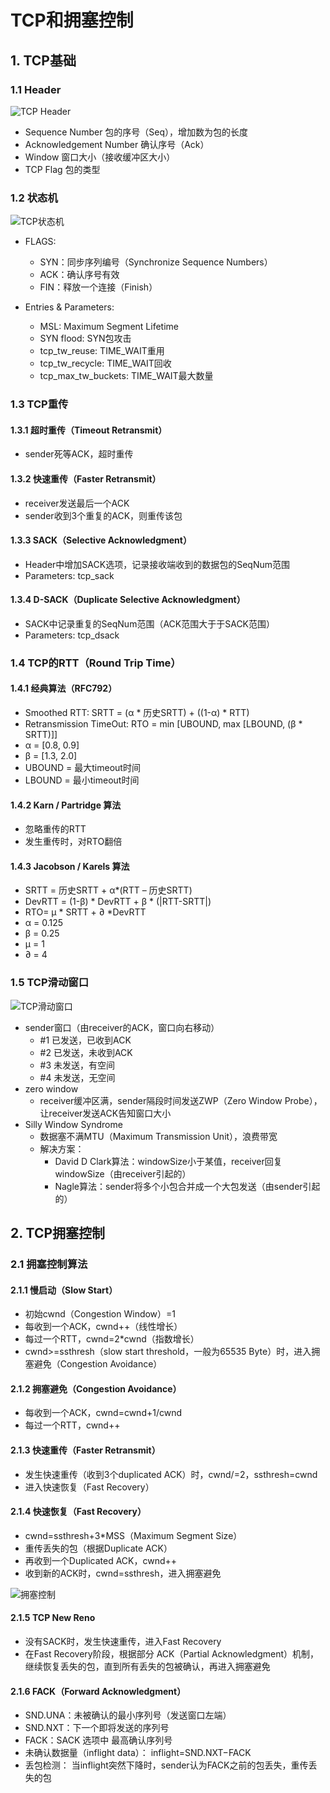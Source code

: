 # TCP和拥塞控制

## 1. TCP基础

### 1.1 Header

![TCP Header](./1.png)

 + Sequence Number 包的序号（Seq），增加数为包的长度
 + Acknowledgement Number 确认序号（Ack）
 + Window 窗口大小（接收缓冲区大小）
 + TCP Flag 包的类型

### 1.2 状态机

![TCP状态机](./2.png)

+ FLAGS:
    + SYN：同步序列编号（Synchronize Sequence Numbers）
    + ACK：确认序号有效
    + FIN：释放一个连接（Finish）

+ Entries & Parameters:
    + MSL: Maximum Segment Lifetime
    + SYN flood: SYN包攻击
    + tcp_tw_reuse: TIME_WAIT重用
    + tcp_tw_recycle: TIME_WAIT回收
    + tcp_max_tw_buckets: TIME_WAIT最大数量

### 1.3 TCP重传

#### 1.3.1 超时重传（Timeout Retransmit）

+ sender死等ACK，超时重传

#### 1.3.2 快速重传（Faster Retransmit）

+ receiver发送最后一个ACK
+ sender收到3个重复的ACK，则重传该包

#### 1.3.3 SACK（Selective Acknowledgment）

+ Header中增加SACK选项，记录接收端收到的数据包的SeqNum范围
+ Parameters: tcp_sack

#### 1.3.4 D-SACK（Duplicate Selective Acknowledgment）

+ SACK中记录重复的SeqNum范围（ACK范围大于于SACK范围）
+ Parameters: tcp_dsack

### 1.4 TCP的RTT（Round Trip Time）

#### 1.4.1 经典算法（RFC792）

+ Smoothed RTT:
    SRTT = (α * 历史SRTT) + ((1-α) * RTT)
+ Retransmission TimeOut:
    RTO = min [UBOUND, max [LBOUND, (β * SRTT)]]
+ α = [0.8, 0.9]
+ β = [1.3, 2.0]
+ UBOUND = 最大timeout时间
+ LBOUND = 最小timeout时间

#### 1.4.2 Karn / Partridge 算法

+ 忽略重传的RTT
+ 发生重传时，对RTO翻倍

#### 1.4.3 Jacobson / Karels 算法

+ SRTT = 历史SRTT + α*(RTT – 历史SRTT)
+ DevRTT = (1-β) * DevRTT + β * (|RTT-SRTT|)
+ RTO= µ * SRTT + ∂ *DevRTT
+ α = 0.125
+ β = 0.25
+ µ = 1
+ ∂ = 4

### 1.5 TCP滑动窗口

![TCP滑动窗口](./3.png)

+ sender窗口（由receiver的ACK，窗口向右移动）
    + #1 已发送，已收到ACK
    + #2 已发送，未收到ACK
    + #3 未发送，有空间
    + #4 未发送，无空间
+ zero window
    + receiver缓冲区满，sender隔段时间发送ZWP（Zero Window Probe），让receiver发送ACK告知窗口大小
+ Silly Window Syndrome
    + 数据塞不满MTU（Maximum Transmission Unit），浪费带宽
    + 解决方案：
        + David D Clark算法：windowSize小于某值，receiver回复windowSize（由receiver引起的）
        + Nagle算法：sender将多个小包合并成一个大包发送（由sender引起的）

## 2. TCP拥塞控制

### 2.1 拥塞控制算法

#### 2.1.1 慢启动（Slow Start）

+ 初始cwnd（Congestion Window）=1
+ 每收到一个ACK，cwnd++（线性增长）
+ 每过一个RTT，cwnd=2*cwnd（指数增长）
+ cwnd>=ssthresh（slow start threshold，一般为65535 Byte）时，进入拥塞避免（Congestion Avoidance）

#### 2.1.2 拥塞避免（Congestion Avoidance）

+ 每收到一个ACK，cwnd=cwnd+1/cwnd
+ 每过一个RTT，cwnd++

#### 2.1.3 快速重传（Faster Retransmit）

+ 发生快速重传（收到3个duplicated ACK）时，cwnd/=2，ssthresh=cwnd
+ 进入快速恢复（Fast Recovery）

#### 2.1.4 快速恢复（Fast Recovery）

+ cwnd=ssthresh+3*MSS（Maximum Segment Size）
+ 重传丢失的包（根据Duplicate ACK）
+ 再收到一个Duplicated ACK，cwnd++
+ 收到新的ACK时，cwnd=ssthresh，进入拥塞避免


![拥塞控制](./4.png)

#### 2.1.5 TCP New Reno

+ 没有SACK时，发生快速重传，进入Fast Recovery
+ 在Fast Recovery阶段，根据部分 ACK（Partial Acknowledgment）机制，继续恢复丢失的包，直到所有丢失的包被确认，再进入拥塞避免

#### 2.1.6 FACK（Forward Acknowledgment）

+ SND.UNA：未被确认的最小序列号（发送窗口左端）
+ SND.NXT：下一个即将发送的序列号
+ FACK：SACK 选项中 最高确认序列号
+ 未确认数据量（inflight data）：
    inflight=SND.NXT−FACK
+ 丢包检测：
    当inflight突然下降时，sender认为FACK之前的包丢失，重传丢失的包
